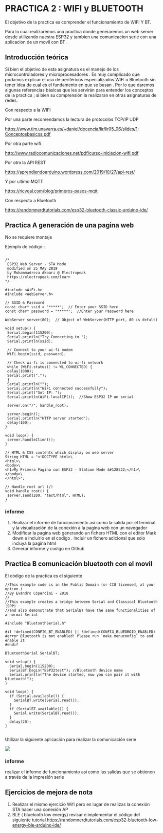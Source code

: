 # PRACTICA 2 : WIFI  y BLUETOOTH  

El objetivo de la practica es comprender el funcionamiento de WIFI Y BT.

Para lo cual realizaremos una practica  donde  generaremos un web server desde utilizando 
nuestra ESP32  y tambien  una comunicacion  serie con una aplicacion de un movil con BT .



## Introducción teórica  

Si bien el objetivo de esta asignatura es el manejo de los microcontroladores  y microprocesadores .
Es muy complicado que podamos explicar el uso de periféricos  especializados WIFI o Bluetooth sin tener idea de 
cual es  el fundamento en que se basan . Por lo que daremos algunas referencias básicas  que les servirán para
 entender  los conceptos de la practica  ; si bien su comprensión la realizaran en otras asignaturas de redes.


Con respecto a la WIFI

 Por una parte recomendamos la lectura  de  protocolos TCP/IP  UDP   

https://www.tlm.unavarra.es/~daniel/docencia/lir/lir05_06/slides/1-Conceptosbasicos.pdf

Por otra parte   wifi

http://www.radiocomunicaciones.net/pdf/curso-iniciacion-wifi.pdf


Por otro  la API REST 

https://aprendiendoarduino.wordpress.com/2019/10/27/api-rest/


Y  por ultimo MQTT

https://ricveal.com/blog/primeros-pasos-mqtt


Con respecto a Bluetooth 

https://randomnerdtutorials.com/esp32-bluetooth-classic-arduino-ide/






## Practica A generación de una pagina web  

No se requiere montaje  

Ejemplo de código :


 ```

/*
  ESP32 Web Server - STA Mode
  modified on 25 MAy 2019
  by Mohammadreza Akbari @ Electropeak
  https://electropeak.com/learn
*/

#include <WiFi.h>
#include <WebServer.h>

// SSID & Password
const char* ssid = "*****";  // Enter your SSID here
const char* password = "*****";  //Enter your Password here

WebServer server(80);  // Object of WebServer(HTTP port, 80 is defult)

void setup() {
  Serial.begin(115200);
  Serial.println("Try Connecting to ");
  Serial.println(ssid);

  // Connect to your wi-fi modem
  WiFi.begin(ssid, password);

  // Check wi-fi is connected to wi-fi network
  while (WiFi.status() != WL_CONNECTED) {
  delay(1000);
  Serial.print(".");
  }
  Serial.println("");
  Serial.println("WiFi connected successfully");
  Serial.print("Got IP: ");
  Serial.println(WiFi.localIP());  //Show ESP32 IP on serial

  server.on("/", handle_root);

  server.begin();
  Serial.println("HTTP server started");
  delay(100); 
}

void loop() {
  server.handleClient();
}

// HTML & CSS contents which display on web server
String HTML = "<!DOCTYPE html>\
<html>\
<body>\
<h1>My Primera Pagina con ESP32 - Station Mode &#128522;</h1>\
</body>\
</html>";

// Handle root url (/)
void handle_root() {
  server.send(200, "text/html", HTML);
}
```


### informe
  
  1. Realizar el informe de funcionamiento  asi como la salida por el terminal  y la  visualización de la conexión a la pagina web con un navegador
  2. Modificar la pagina web generando un fichero HTML con  el editor Mark down e incluirlo en el codigo . Incluir un fichero adicional que solo incluya la pagina html 
  3. Generar informe  y codigo  en Github
   
   
   


## Practica B  comunicación bluetooth con el movil 

El código de la practica es el siguiente


```
//This example code is in the Public Domain (or CC0 licensed, at your option.)
//By Evandro Copercini - 2018
//
//This example creates a bridge between Serial and Classical Bluetooth (SPP)
//and also demonstrate that SerialBT have the same functionalities of a normal Serial

#include "BluetoothSerial.h"

#if !defined(CONFIG_BT_ENABLED) || !defined(CONFIG_BLUEDROID_ENABLED)
#error Bluetooth is not enabled! Please run `make menuconfig` to and enable it
#endif

BluetoothSerial SerialBT;

void setup() {
  Serial.begin(115200);
  SerialBT.begin("ESP32test"); //Bluetooth device name
  Serial.println("The device started, now you can pair it with bluetooth!");
}

void loop() {
  if (Serial.available()) {
    SerialBT.write(Serial.read());
  }
  if (SerialBT.available()) {
    Serial.write(SerialBT.read());
  }
  delay(20);
}


```

Utilizar  la siguiente aplicación para realizar la comunicación serie 

![](https://i2.wp.com/randomnerdtutorials.com/wp-content/uploads/2019/05/Bluetooth_Serial_app.png?w=500&quality=100&strip=all&ssl=1)



### informe
  realizar el informe de funcionamiento  asi como las salidas que se obtienen a través de la impresión serie 





## Ejercicios de mejora de nota 

1. Realizar el mismo ejercicio Wifi pero en lugar de realizas  la conexión STA  hacer una conexión AP
2. BLE ( bluetooth low energy) revisar e implementar el código del siguiente tutorial 
     https://randomnerdtutorials.com/esp32-bluetooth-low-energy-ble-arduino-ide/